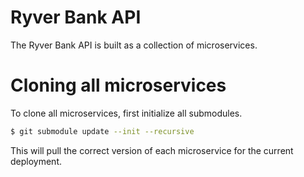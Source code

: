 # Ryver Bank API

The Ryver Bank API is built as a collection of microservices.

# Cloning all microservices

To clone all microservices, first initialize all submodules.

```bash
$ git submodule update --init --recursive
```

This will pull the correct version of each microservice for the current deployment.

